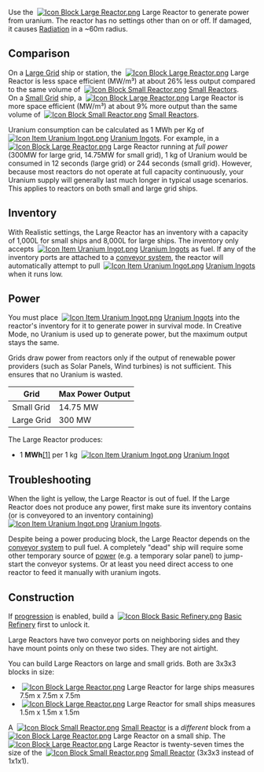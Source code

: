 
Use the  [![Icon Block Large Reactor.png](https://spaceengineers.wiki.gg/images/thumb/Icon_Block_Large_Reactor.png/21px-Icon_Block_Large_Reactor.png?f77bf9)](https://spaceengineers.wiki.gg/wiki/Large_Reactor "Large Reactor") Large Reactor to generate power from uranium. The reactor has no settings other than on or off. If damaged, it causes [Radiation](https://spaceengineers.wiki.gg/wiki/Radiation "Radiation") in a ~60m radius.

## Comparison

On a [Large Grid](https://spaceengineers.wiki.gg/wiki/Large_Grid "Large Grid") ship or station, the  [![Icon Block Large Reactor.png](https://spaceengineers.wiki.gg/images/thumb/Icon_Block_Large_Reactor.png/21px-Icon_Block_Large_Reactor.png?f77bf9)](https://spaceengineers.wiki.gg/wiki/Large_Reactor "Large Reactor") Large Reactor is less space efficient (MW/m³) at about 26% less output compared to the same volume of  [![Icon Block Small Reactor.png](https://spaceengineers.wiki.gg/images/thumb/Icon_Block_Small_Reactor.png/21px-Icon_Block_Small_Reactor.png?64124d)](https://spaceengineers.wiki.gg/wiki/Small_Reactor "Small Reactor") [Small Reactors](https://spaceengineers.wiki.gg/wiki/Small_Reactor "Small Reactor").  
On a [Small Grid](https://spaceengineers.wiki.gg/wiki/Small_Grid "Small Grid") ship, a  [![Icon Block Large Reactor.png](https://spaceengineers.wiki.gg/images/thumb/Icon_Block_Large_Reactor.png/21px-Icon_Block_Large_Reactor.png?f77bf9)](https://spaceengineers.wiki.gg/wiki/Large_Reactor "Large Reactor") Large Reactor is more space efficient (MW/m³) at about 9% more output than the same volume of  [![Icon Block Small Reactor.png](https://spaceengineers.wiki.gg/images/thumb/Icon_Block_Small_Reactor.png/21px-Icon_Block_Small_Reactor.png?64124d)](https://spaceengineers.wiki.gg/wiki/Small_Reactor "Small Reactor") [Small Reactors](https://spaceengineers.wiki.gg/wiki/Small_Reactor "Small Reactor").

Uranium consumption can be calculated as 1 MWh per Kg of  [![Icon Item Uranium Ingot.png](https://spaceengineers.wiki.gg/images/thumb/Icon_Item_Uranium_Ingot.png/21px-Icon_Item_Uranium_Ingot.png?750d14)](https://spaceengineers.wiki.gg/wiki/Uranium_Ingot "Uranium Ingot") [Uranium Ingots](https://spaceengineers.wiki.gg/wiki/Uranium_Ingot "Uranium Ingot"). For example, in a  [![Icon Block Large Reactor.png](https://spaceengineers.wiki.gg/images/thumb/Icon_Block_Large_Reactor.png/21px-Icon_Block_Large_Reactor.png?f77bf9)](https://spaceengineers.wiki.gg/wiki/Large_Reactor "Large Reactor") Large Reactor running at _full power_ (300MW for large grid, 14.75MW for small grid), 1 kg of Uranium would be consumed in 12 seconds (large grid) or 244 seconds (small grid). However, because most reactors do not operate at full capacity continuously, your Uranium supply will generally last much longer in typical usage scenarios. This applies to reactors on both small and large grid ships.

## Inventory

With Realistic settings, the Large Reactor has an inventory with a capacity of 1,000L for small ships and 8,000L for large ships. The inventory only accepts  [![Icon Item Uranium Ingot.png](https://spaceengineers.wiki.gg/images/thumb/Icon_Item_Uranium_Ingot.png/21px-Icon_Item_Uranium_Ingot.png?750d14)](https://spaceengineers.wiki.gg/wiki/Uranium_Ingot "Uranium Ingot") [Uranium Ingots](https://spaceengineers.wiki.gg/wiki/Uranium_Ingot "Uranium Ingot") as fuel. If any of the inventory ports are attached to a [conveyor system](https://spaceengineers.wiki.gg/wiki/Conveyor_system "Conveyor system"), the reactor will automatically attempt to pull  [![Icon Item Uranium Ingot.png](https://spaceengineers.wiki.gg/images/thumb/Icon_Item_Uranium_Ingot.png/21px-Icon_Item_Uranium_Ingot.png?750d14)](https://spaceengineers.wiki.gg/wiki/Uranium_Ingot "Uranium Ingot") [Uranium Ingots](https://spaceengineers.wiki.gg/wiki/Uranium_Ingot "Uranium Ingot") when it runs low.

## Power

You must place  [![Icon Item Uranium Ingot.png](https://spaceengineers.wiki.gg/images/thumb/Icon_Item_Uranium_Ingot.png/21px-Icon_Item_Uranium_Ingot.png?750d14)](https://spaceengineers.wiki.gg/wiki/Uranium_Ingot "Uranium Ingot") [Uranium Ingots](https://spaceengineers.wiki.gg/wiki/Uranium_Ingot "Uranium Ingot") into the reactor's inventory for it to generate power in survival mode. In Creative Mode, no Uranium is used up to generate power, but the maximum output stays the same.

Grids draw power from reactors only if the output of renewable power providers (such as Solar Panels, Wind turbines) is not sufficient. This ensures that no Uranium is wasted.

| Grid | Max Power Output |
| --- | --- |
| Small Grid | 14.75 MW |
| Large Grid | 300 MW |

  
The Large Reactor produces:

*   1 **MWh**[\[1\]](#cite_note-Fuel_Consumption-1) per 1 kg  [![Icon Item Uranium Ingot.png](https://spaceengineers.wiki.gg/images/thumb/Icon_Item_Uranium_Ingot.png/21px-Icon_Item_Uranium_Ingot.png?750d14)](https://spaceengineers.wiki.gg/wiki/Uranium_Ingot "Uranium Ingot") [Uranium Ingot](https://spaceengineers.wiki.gg/wiki/Uranium_Ingot "Uranium Ingot")

## Troubleshooting

When the light is yellow, the Large Reactor is out of fuel. If the Large Reactor does not produce any power, first make sure its inventory contains (or is conveyored to an inventory containing)  [![Icon Item Uranium Ingot.png](https://spaceengineers.wiki.gg/images/thumb/Icon_Item_Uranium_Ingot.png/21px-Icon_Item_Uranium_Ingot.png?750d14)](https://spaceengineers.wiki.gg/wiki/Uranium_Ingot "Uranium Ingot") [Uranium Ingots](https://spaceengineers.wiki.gg/wiki/Uranium_Ingot "Uranium Ingot").

Despite being a power producing block, the Large Reactor depends on the [conveyor system](https://spaceengineers.wiki.gg/wiki/Conveyor_system "Conveyor system") to pull fuel. A completely "dead" ship will require some other temporary source of [power](https://spaceengineers.wiki.gg/wiki/Power "Power") (e.g. a temporary solar panel) to jump-start the conveyor systems. Or at least you need direct access to one reactor to feed it manually with uranium ingots.

## Construction

If [progression](https://spaceengineers.wiki.gg/wiki/Progression "Progression") is enabled, build a  [![Icon Block Basic Refinery.png](https://spaceengineers.wiki.gg/images/thumb/Icon_Block_Basic_Refinery.png/21px-Icon_Block_Basic_Refinery.png?b697c6)](https://spaceengineers.wiki.gg/wiki/Basic_Refinery "Basic Refinery") [Basic Refinery](https://spaceengineers.wiki.gg/wiki/Basic_Refinery "Basic Refinery") first to unlock it.

Large Reactors have two conveyor ports on neighboring sides and they have mount points only on these two sides. They are not airtight.

You can build Large Reactors on large and small grids. Both are 3x3x3 blocks in size:

*    [![Icon Block Large Reactor.png](https://spaceengineers.wiki.gg/images/thumb/Icon_Block_Large_Reactor.png/21px-Icon_Block_Large_Reactor.png?f77bf9)](https://spaceengineers.wiki.gg/wiki/Large_Reactor "Large Reactor") Large Reactor for large ships measures 7.5m x 7.5m x 7.5m
*    [![Icon Block Large Reactor.png](https://spaceengineers.wiki.gg/images/thumb/Icon_Block_Large_Reactor.png/21px-Icon_Block_Large_Reactor.png?f77bf9)](https://spaceengineers.wiki.gg/wiki/Large_Reactor "Large Reactor") Large Reactor for small ships measures 1.5m x 1.5m x 1.5m

A  [![Icon Block Small Reactor.png](https://spaceengineers.wiki.gg/images/thumb/Icon_Block_Small_Reactor.png/21px-Icon_Block_Small_Reactor.png?64124d)](https://spaceengineers.wiki.gg/wiki/Small_Reactor "Small Reactor") [Small Reactor](https://spaceengineers.wiki.gg/wiki/Small_Reactor "Small Reactor") is a _different_ block from a  [![Icon Block Large Reactor.png](https://spaceengineers.wiki.gg/images/thumb/Icon_Block_Large_Reactor.png/21px-Icon_Block_Large_Reactor.png?f77bf9)](https://spaceengineers.wiki.gg/wiki/Large_Reactor "Large Reactor") Large Reactor on a small ship. The  [![Icon Block Large Reactor.png](https://spaceengineers.wiki.gg/images/thumb/Icon_Block_Large_Reactor.png/21px-Icon_Block_Large_Reactor.png?f77bf9)](https://spaceengineers.wiki.gg/wiki/Large_Reactor "Large Reactor") Large Reactor is twenty-seven times the size of the  [![Icon Block Small Reactor.png](https://spaceengineers.wiki.gg/images/thumb/Icon_Block_Small_Reactor.png/21px-Icon_Block_Small_Reactor.png?64124d)](https://spaceengineers.wiki.gg/wiki/Small_Reactor "Small Reactor") [Small Reactor](https://spaceengineers.wiki.gg/wiki/Small_Reactor "Small Reactor") (3x3x3 instead of 1x1x1).

